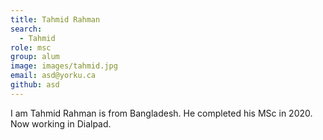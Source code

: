 ```yaml
---
title: Tahmid Rahman
search:
  - Tahmid
role: msc
group: alum
image: images/tahmid.jpg
email: asd@yorku.ca
github: asd
---
```


I am Tahmid Rahman is from Bangladesh. He completed his MSc in 2020. Now working in Dialpad. 
